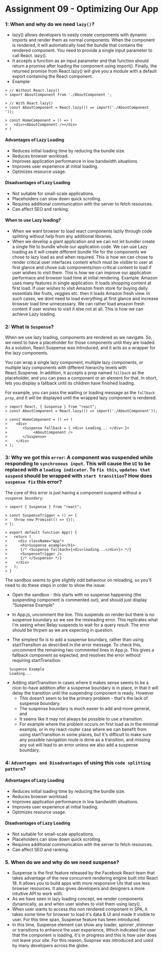 # Assignment 09 - Optimizing Our App

### 1: When and why do we need `lazy()`?

- lazy() allows developers to easily create components with dynamic imports and render them as normal components. When the component is rendered, it will automatically load the bundle that contains the rendered component. You need to provide a single input parameter to call React. lazy().
- It accepts a function as an input parameter and that function should return a promise after loading the component using import(). Finally, the returned promise from React.lazy() will give you a module with a default export containing the React component.
- Example:

```
> // Without React.lazy()
> import AboutComponent from './AboutComponent ';

> // With React.lazy()
> const AboutComponent = React.lazy(() => import('./AboutComponent '));

> const HomeComponent = () => (
>   <div><AboutComponent /></div>
> )
```

#### Advantages of Lazy Loading

- Reduces initial loading time by reducing the bundle size.
- Reduces browser workload.
- Improves application performance in low bandwidth situations.
- Improves user experience at initial loading.
- Optimizes resource usage.

#### Disadvantages of Lazy Loading

- Not suitable for small-scale applications.
- Placeholders can slow down quick scrolling.
- Requires additional communication with the server to fetch resources.
- Can affect SEO and ranking.

#### When to use Lazy loading?

- When we want browser to load react components lazily through code splitting without help from any additional libraries.
- When we develop a giant application and we can not let bundler create a single file to bundle whole our application code. We can use Lazy loading as it will create different bundle file for the components we chose to lazy load as and when required. This is how we can chose to render critical user interfaces content which must be visible to user at first glance and chose sub components/non-critical content to load if user wishes to visit them. This is how we can improve our application performace and browser load time at initial rendering.
  Example:
  Amazon uses many features in single application. It loads shopping content at first load. If user wishes to visit Amazon fresh store for buying daily essentials like fruits, veggies etc. then it loads Amazon fresh view.
  In such cases, we dont need to load everything at first glance and increase browser load time unnecessary. We can rather load amazon fresh content if user wishes to visit it else not at all.
  This is how we can achieve Lazy loading.

### 2: What is `Suspense`?

When we use lazy loading, components are rendered as we navigate. So, we need to have a placeholder for those components until they are loaded. As a solution, React.Suspense was introduced, and it acts as a wrapper for the lazy components.

You can wrap a single lazy component, multiple lazy components, or multiple lazy components with different hierarchy levels with React.Suspense. In addition, it accepts a prop named `fallback` as the placeholder, and you can pass a component or an element for that.
In short, <Suspense> lets you display a fallback until its children have finished loading.

For example, you can pass the waiting or loading message as the `fallback prop`, and it will be displayed until the wrapped lazy component is rendered.

```
> import React, { Suspense } from "react";
> const AboutComponent = React.lazy(() => import('./AboutComponent'));

> const HomeComponent = () => (
>    <div>
>       <Suspense fallback = { <div> Loading... </div> }>
>            <AboutComponent />
>       </Suspense>
>    </div>
> );
```

### 3: Why we got this `error`: A component was suspended while responding to `synchronous input`. This will cause the `UI` to be replaced with a `loading indicator`. To `fix this`, `updates that suspend` should be wrapped with `start transition`? How does `suspense fix` this error?

The core of this error is just having a component suspend without a `suspense boundary`:

```
> import { Suspense } from "react";

> const SuspenseTrigger = () => {
>   throw new Promise(() => {});
> };

> export default function App() {
>   return (
>     <div className="App">
>      <h1>Suspense example</h1>
>      {/* <Suspense fallback={<div>loading...</div>}> */}
>      <SuspenseTrigger />
>      {/* </Suspense> */}
>    </div>
>   );
> }

```

The sandbox seems to give slightly odd behaviour on reloading, so you'll need to do these steps in order to show the issue:

- Open the sandbox - this starts with no suspense happening (the suspending component is commented out), and should just display "Suspense Example"

- In App.js, uncomment the <SuspenseTrigger /> line. This suspends on render but there is no suspense boundary so we see the misleading error. This replicates what I'm seeing when Relay suspends to wait for a query result. The error should be thrpwn as we are expecting in question.

- The simplest fix is to add a suspense boundary, rather than using startTransition as described in the error message. To check this, uncomment the remaining two commented lines in App.js. This gives a fallback component as expected, and resolves the error without requiring startTransition

```
  Suspense Example
  Loading...
```

- Adding startTransition in cases where it makes sense seems to be a nice-to-have addition after a suspense boundary is in place, in that it will delay the transition until the suspending component is ready. However
  - This doesn't seem to be the primary problem - that's the lack of suspense boundary.
  - The suspense boundary is much easier to add and more general, and
  - It seems like it may not always be possible to use a transition.
  - For example where the problem occurs on first load as in the minimal example, or in my react-router case where we can benefit from using startTransition in some places, but it's difficult to make sure any possible navigation route is done as a transition, and missing any out will lead to an error unless we also add a suspense boundary.

### 4: `Advantages and Disadvantages` of using this `code splitting pattern`?

#### Advantages of Lazy Loading

- Reduces initial loading time by reducing the bundle size.
- Reduces browser workload.
- Improves application performance in low bandwidth situations.
- Improves user experience at initial loading.
- Optimizes resource usage.

#### Disadvantages of Lazy Loading

- Not suitable for small-scale applications.
- Placeholders can slow down quick scrolling.
- Requires additional communication with the server to fetch resources.
- Can affect SEO and ranking.

### 5. When do we and why do we need suspense?

- Suspense is the first feature released by the Facebook React team that takes advantage of the new concurrent rendering engine built into React 18. It allows you to build apps with more responsive UIs that use less browser resources. It also gives developers and designers a more intuitive API to work with.
- As we have seen in lazy loading concept, we render components dynamically, as and when user wishes to visit them using lazy().
- When user wants to access this non rendered component in SPA, it takes some time for browser to load it's data & UI and made it visible to user. For this time span, Suspense feature has been introduced.
- In this time, Suspense element can show any loader, spinner ,shimmer or transitions to enhance the user experience,
  Which indicated the user that the component is loading, it's in progress and this is how user does not leave your site.
  For this reason, Suspnse was introduced and used by many developers across the globe.
